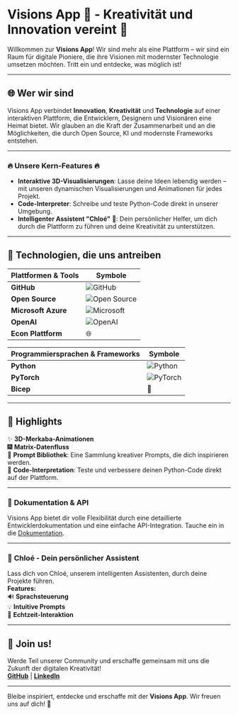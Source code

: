 # Visions App 🚀 - Kreativität und Innovation vereint 🌌

Willkommen zur **Visions App**! Wir sind mehr als eine Plattform – wir sind ein Raum für digitale Pioniere, die ihre Visionen mit modernster Technologie umsetzen möchten. Tritt ein und entdecke, was möglich ist!

---

## 🌐 Wer wir sind

Visions App verbindet **Innovation**, **Kreativität** und **Technologie** auf einer interaktiven Plattform, die Entwicklern, Designern und Visionären eine Heimat bietet. Wir glauben an die Kraft der Zusammenarbeit und an die Möglichkeiten, die durch Open Source, KI und modernste Frameworks entstehen.

---

### 🔥 Unsere Kern-Features 🔥

- **Interaktive 3D-Visualisierungen**: Lasse deine Ideen lebendig werden – mit unseren dynamischen Visualisierungen und Animationen für jedes Projekt.
- **Code-Interpreter**: Schreibe und teste Python-Code direkt in unserer Umgebung.
- **Intelligenter Assistent "Chloé"** 🤖: Dein persönlicher Helfer, um dich durch die Plattform zu führen und deine Kreativität zu unterstützen.

---

## 🌈 Technologien, die uns antreiben

| Plattformen & Tools   | Symbole |
|-----------------------|---------|
| **GitHub**            | ![GitHub](https://img.icons8.com/fluent/48/000000/github.png) |
| **Open Source**       | ![Open Source](https://img.icons8.com/color/48/000000/open-source.png) |
| **Microsoft Azure**   | ![Microsoft](https://img.icons8.com/color/48/000000/microsoft.png) |
| **OpenAI**            | ![OpenAI](https://img.icons8.com/ios/50/000000/artificial-intelligence.png) |
| **Econ Plattform**    | 🌐 |

| Programmiersprachen & Frameworks | Symbole |
|----------------------------------|---------|
| **Python**                       | ![Python](https://img.icons8.com/color/48/000000/python.png) |
| **PyTorch**                      | ![PyTorch](https://img.icons8.com/material-outlined/48/000000/torch.png) |
| **Bicep**                        | 💪 |

---

## 🌌 Highlights

✨ **3D-Merkaba-Animationen**  
🎆 **Matrix-Datenfluss**  
🧩 **Prompt Bibliothek**: Eine Sammlung kreativer Prompts, die dich inspirieren werden.  
📁 **Code-Interpretation**: Teste und verbessere deinen Python-Code direkt auf der Plattform.

---

### 📂 **Dokumentation & API**

Visions App bietet dir volle Flexibilität durch eine detaillierte Entwicklerdokumentation und eine einfache API-Integration. Tauche ein in die [Dokumentation](https://github.com/audioreworkvisions/VisionsApp).

---

### 💬 **Chloé - Dein persönlicher Assistent**

Lass dich von Chloé, unserem intelligenten Assistenten, durch deine Projekte führen.  
**Features:**  
🔊 **Sprachsteuerung**  
💡 **Intuitive Prompts**  
🌌 **Echtzeit-Interaktion**  

---

## 🚀 Join us!

Werde Teil unserer Community und erschaffe gemeinsam mit uns die Zukunft der digitalen Kreativität!  
**[GitHub](https://github.com/audioreworkvisions)** | **[LinkedIn](https://www.linkedin.com/in/audioreworkvisions/)**

---

Bleibe inspiriert, entdecke und erschaffe mit der **Visions App**. Wir freuen uns auf dich! 🌠

